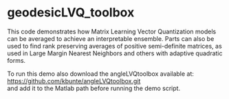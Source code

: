 # geodesicLVQ_toolbox

This code demonstrates how Matrix Learning Vector Quantization models can be averaged to achieve an interpretable ensemble. Parts can also be used to find rank preserving averages of positive semi-definite matrices, as used in Large Margin Nearest Neighbors and others with adaptive quadratic forms. 

To run this demo also download the angleLVQtoolbox available at:  
https://github.com/kbunte/angleLVQtoolbox.git  
and add it to the Matlab path before running the demo script.